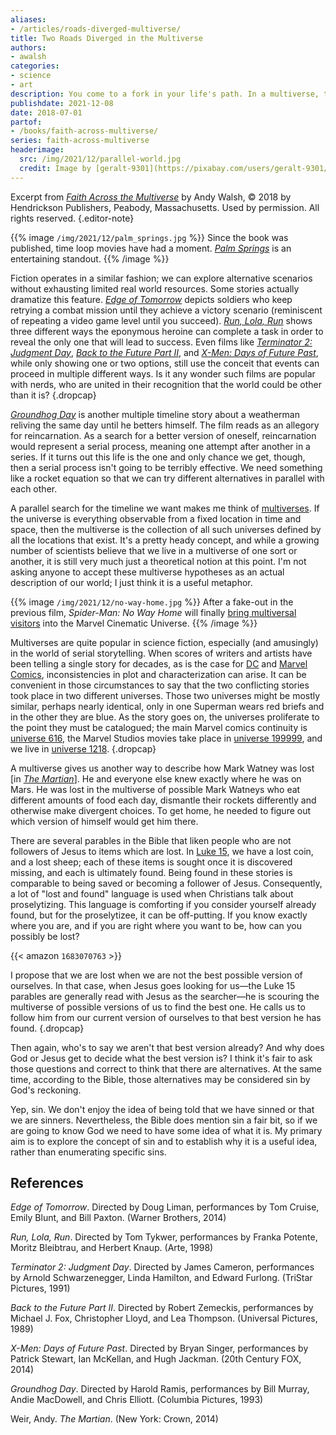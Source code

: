 ```yaml
---
aliases:
- /articles/roads-diverged-multiverse/
title: Two Roads Diverged in the Multiverse
authors:
- awalsh
categories:
- science
- art
description: You come to a fork in your life's path. In a multiverse, there's no need to settle for just choosing one way.
publishdate: 2021-12-08
date: 2018-07-01
partof:
- /books/faith-across-multiverse/
series: faith-across-multiverse
headerimage:
  src: /img/2021/12/parallel-world.jpg
  credit: Image by [geralt-9301](https://pixabay.com/users/geralt-9301/)
---
```

Excerpt from [*Faith Across the Multiverse*](https://www.amazon.com/Faith-Across-Multiverse-Parables-Science/dp/1683070763/) by Andy Walsh, &copy; 2018 by Hendrickson Publishers, Peabody, Massachusetts. Used by permission. All rights reserved.
{.editor-note}

{{% image `/img/2021/12/palm_springs.jpg` %}}
Since the book was published, time loop movies have had a moment. [*Palm Springs*](https://www.imdb.com/title/tt9484998/) is an entertaining standout.
{{% /image %}}

Fiction operates in a similar fashion; we can explore alternative scenarios without exhausting limited real world resources. Some stories actually dramatize this feature. [*Edge of Tomorrow*](https://www.imdb.com/title/tt1631867/) depicts soldiers who keep retrying a combat mission until they achieve a victory scenario (reminiscent of repeating a video game level until you succeed). [*Run, Lola, Run*](https://www.imdb.com/title/tt0130827/) shows three different ways the eponymous heroine can complete a task in order to reveal the only one that will lead to success. Even films like [*Terminator 2: Judgment Day*](https://www.imdb.com/title/tt0103064/), [*Back to the Future Part II*](https://www.imdb.com/title/tt0096874/), and [*X-Men: Days of Future Past*](https://www.imdb.com/title/tt1877832/), while only showing one or two options, still use the conceit that events can proceed in multiple different ways. Is it any wonder such films are popular with nerds, who are united in their recognition that the world could be other than it is?
{.dropcap}

[*Groundhog Day*](https://www.imdb.com/title/tt0107048/) is another multiple timeline story about a weatherman reliving the same day until he betters himself. The film reads as an allegory for reincarnation. As a search for a better version of oneself, reincarnation would represent a serial process, meaning one attempt after another in a series. If it turns out this life is the one and only chance we get, though, then a serial process isn't going to be terribly effective. We need something like a rocket equation so that we can try different alternatives in parallel with each other.

A parallel search for the timeline we want makes me think of [multiverses](https://en.wikipedia.org/wiki/Multiverse). If the universe is everything observable from a fixed location in time and space, then the multiverse is the collection of all such universes defined by all the locations that exist. It's a pretty heady concept, and while a growing number of scientists believe that we live in a multiverse of one sort or another, it is still very much just a theoretical notion at this point. I'm not asking anyone to accept these multiverse hypotheses as an actual description of our world; I just think it is a useful metaphor.

{{% image `/img/2021/12/no-way-home.jpg` %}}
After a fake-out in the previous film, *Spider-Man: No Way Home* will finally [bring multiversal visitors](https://variety.com/2021/film/news/spider-man-no-way-home-trailer-1235111703/) into the Marvel Cinematic Universe.
{{% /image %}}

Multiverses are quite popular in science fiction, especially (and amusingly) in the world of serial storytelling. When scores of writers and artists have been telling a single story for decades, as is the case for [DC](https://www.dccomics.com/) and [Marvel Comics](https://www.marvel.com/comics), inconsistencies in plot and characterization can arise. It can be convenient in those circumstances to say that the two conflicting stories took place in two different universes. Those two universes might be mostly similar, perhaps nearly identical, only in one Superman wears red briefs and in the other they are blue. As the story goes on, the universes proliferate to the point they must be catalogued; the main Marvel comics continuity is [universe 616](https://marvel.fandom.com/wiki/Earth-616), the Marvel Studios movies take place in [universe 199999](https://marvel.fandom.com/wiki/Earth-199999), and we live in [universe 1218](https://marvel.fandom.com/wiki/Earth-1218).
{.dropcap}

A multiverse gives us another way to describe how Mark Watney was lost [in [*The Martian*](https://www.amazon.com/Martian-Andy-Weir/dp/0553418025/)]. He and everyone else knew exactly where he was on Mars. He was lost in the multiverse of possible Mark Watneys who eat different amounts of food each day, dismantle their rockets differently and otherwise make divergent choices. To get home, he needed to figure out which version of himself would get him there.

There are several parables in the Bible that liken people who are not followers of Jesus to items which are lost. In [Luke 15](https://netbible.org/bible/Luke+15), we have a lost coin, and a lost sheep; each of these items is sought once it is discovered missing, and each is ultimately found. Being found in these stories is comparable to being saved or becoming a follower of Jesus. Consequently, a lot of "lost and found" language is used when Christians talk about proselytizing. This language is comforting if you consider yourself already found, but for the proselytizee, it can be off-putting. If you know exactly where you are, and if you are right where you want to be, how can you possibly be lost?

{{< amazon `1683070763` >}}

I propose that we are lost when we are not the best possible version of ourselves. In that case, when Jesus goes looking for us—the Luke 15 parables are generally read with Jesus as the searcher—he is scouring the multiverse of possible versions of us to find the best one. He calls us to follow him from our current version of ourselves to that best version he has found.
{.dropcap}

Then again, who's to say we aren't that best version already? And why does God or Jesus get to decide what the best version is? I think it's fair to ask those questions and correct to think that there are alternatives. At the same time, according to the Bible, those alternatives may be considered sin by God's reckoning.

Yep, sin. We don't enjoy the idea of being told that we have sinned or that we are sinners. Nevertheless, the Bible does mention sin a fair bit, so if we are going to know God we need to have some idea of what it is. My primary aim is to explore the concept of sin and to establish why it is a useful idea, rather than enumerating specific sins.

<div class=references>

## References

_Edge of Tomorrow_. Directed by Doug Liman, performances by Tom Cruise, Emily Blunt, and Bill Paxton. (Warner Brothers, 2014)

_Run, Lola, Run_. Directed by Tom Tykwer, performances by Franka Potente, Moritz Bleibtrau, and Herbert Knaup. (Arte, 1998)

_Terminator 2: Judgment Day_. Directed by James Cameron, performances by Arnold Schwarzenegger, Linda Hamilton, and Edward Furlong. (TriStar Pictures, 1991)

_Back to the Future Part II_. Directed by Robert Zemeckis, performances by Michael J. Fox, Christopher Lloyd, and Lea Thompson. (Universal Pictures, 1989)

_X-Men: Days of Future Past_. Directed by Bryan Singer, performances by Patrick Stewart, Ian McKellan, and Hugh Jackman. (20th Century FOX, 2014)

_Groundhog Day_. Directed by Harold Ramis, performances by Bill Murray, Andie MacDowell, and Chris Elliott. (Columbia Pictures, 1993)

Weir, Andy. _The Martian_. (New York: Crown, 2014)

</div>
